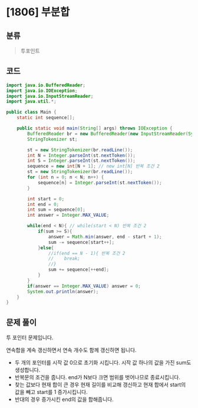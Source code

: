 # [1806] 부분합

## 분류
> 투포인트

## 코드
```java
import java.io.BufferedReader;
import java.io.IOException;
import java.io.InputStreamReader;
import java.util.*;

public class Main {
    static int sequence[];

    public static void main(String[] args) throws IOException {
        BufferedReader br = new BufferedReader(new InputStreamReader(System.in));
        StringTokenizer st;

        st = new StringTokenizer(br.readLine());
        int N = Integer.parseInt(st.nextToken());
        int S = Integer.parseInt(st.nextToken());
        sequence = new int[N + 1]; // new int[N] 반복 조건 2
        st = new StringTokenizer(br.readLine());
        for (int n = 0; n < N; n++) {
            sequence[n] = Integer.parseInt(st.nextToken());
        }

        int start = 0;
        int end = 0;
        int sum = sequence[0];
        int answer = Integer.MAX_VALUE;

        while(end < N){ // while(start < N) 반복 조건 2
            if(sum >= S){
                answer = Math.min(answer, end - start + 1);
                sum -= sequence[start++];
            }else{
                //if(end == N - 1){ 반복 조건 2
                //    break;
                //}
                sum += sequence[++end];
            }
        }
        if(answer == Integer.MAX_VALUE) answer = 0;
        System.out.println(answer);
    }
}
```

## 문제 풀이
투 포인터 문제입니다.

연속합을 계속 갱신하면서 연속 개수도 함께 갱신하면 됩니다.

- 두 개의 포인터를 시작 값 0으로 초기화 시킵니다. 시작 값 하나의 값을 가진 sum도 생성합니다.
- 반복문의 조건을 줍니다. end가 N보다 크면 범위를 벗어나므로 종료시킵니다. 
- 찾는 값보다 현재 합이 큰 경우 현재 길이를 비교해 갱신하고 현재 합에서 start의 값을 빼고 start를 1 증가시킵니다.
- 반대의 경우 증가시킨 end의 값을 합해줍니다.

